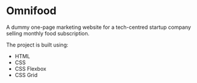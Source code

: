 # Omnifood

A dummy one-page marketing website for a tech-centred startup company selling monthly food subscription.

The project is built using:

- HTML
- CSS
- CSS Flexbox
- CSS Grid
